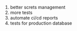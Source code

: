 1) better screts management
2) more tests
3) automate ci/cd reports
4) tests for production database
